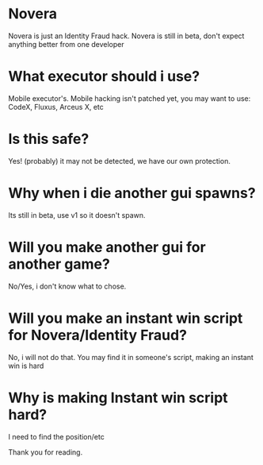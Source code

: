 # Novera
Novera is just an Identity Fraud hack.
Novera is still in beta, don't expect anything better from one developer
# What executor should i use?
Mobile executor's.
Mobile hacking isn't patched yet, you may want to use: CodeX, Fluxus, Arceus X, etc
# Is this safe?
Yes! (probably)
it may not be detected, we have our own protection.
# Why when i die another gui spawns?
Its still in beta, use v1 so it doesn't spawn.
# Will you make another gui for another game?
No/Yes, i don't know what to chose.
# Will you make an instant win script for Novera/Identity Fraud?
No, i will not do that. You may find it in someone's script, making an instant win is hard
# Why is making Instant win script hard?
I need to find the position/etc

Thank you for reading.
